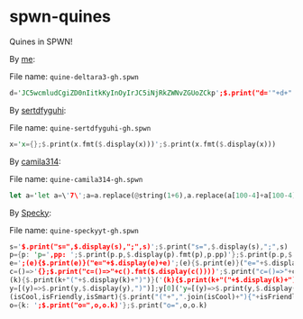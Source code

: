 # spwn-quines
Quines in SPWN!

By [me](https://github.com/Deltara3):

File name: `quine-deltara3-gh.spwn`
```rust
d='JC5wcmludCgiZD0nIitkKyInOyIrJC5iNjRkZWNvZGUoZCkp';$.print("d='"+d+"';"+$.b64decode(d))
```

By [sertdfyguhi](https://github.com/sertdfyguhi):

File name: `quine-sertdfyguhi-gh.spwn`
```rust
x='x={};$.print(x.fmt($.display(x)))';$.print(x.fmt($.display(x)))
```

By [camila314](https://github.com/camila314):

File name: `quine-camila314-gh.spwn`
```rust
let a='let a=\'7\';a=a.replace(@string(1+6),a.replace(a[100-4]+a[100-4],a[100-4]+a[100-4]).replace(a[6],"\\\\"+a[6]));$.print(a)';a=a.replace(@string(1+6),a.replace(a[100-4]+a[100-4],a[100-4]+a[100-4]).replace(a[6],"\\"+a[6]));$.print(a)
```

By [Specky](https://github.com/SpeckyYT):

File name: `quine-speckyyt-gh.spwn`
```rust
s='$.print("s=",$.display(s),";",s)';$.print("s=",$.display(s),";",s)
p={p: 'p=',pp: ';$.print(p.p,$.display(p).fmt(p),p.pp)'};$.print(p.p,$.display(p).fmt(p),p.pp)
e=';(e){$.print(e)}("e="+$.display(e)+e)';(e){$.print(e)}("e="+$.display(e)+e)
c=()=>'{};$.print("c=()=>"+c().fmt($.display(c())))';$.print("c=()=>"+c().fmt($.display(c())))
(k){$.print(k+"("+$.display(k)+")")}('(k){$.print(k+"("+$.display(k)+")")}')
y=[(y)=>$.print(y,$.display(y),")")];y[0]('y=[(y)=>$.print(y,$.display(y),")")];y[0](')
(isCool,isFriendly,isSmart){$.print("("+",".join(isCool)+"){"+isFriendly+isSmart+isCool as@string+"".join([isFriendly,isSmart].map(v=>","+$.display(v)))+")")}(['isCool','isFriendly','isSmart'],'$.print','("("+",".join(isCool)+"){"+isFriendly+isSmart+isCool as@string+"".join([isFriendly,isSmart].map(v=>","+$.display(v)))+")")}(')
o={k: ';$.print("o=",o,o.k)'};$.print("o=",o,o.k)
```
